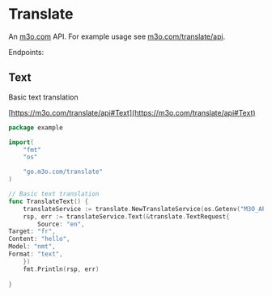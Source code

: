 # Translate

An [m3o.com](https://m3o.com) API. For example usage see [m3o.com/translate/api](https://m3o.com/translate/api).

Endpoints:

## Text

Basic text translation


[https://m3o.com/translate/api#Text](https://m3o.com/translate/api#Text)

```go
package example

import(
	"fmt"
	"os"

	"go.m3o.com/translate"
)

// Basic text translation
func TranslateText() {
	translateService := translate.NewTranslateService(os.Getenv("M3O_API_TOKEN"))
	rsp, err := translateService.Text(&translate.TextRequest{
		Source: "en",
Target: "fr",
Content: "hello",
Model: "nmt",
Format: "text",
	})
	fmt.Println(rsp, err)
	
}
```
